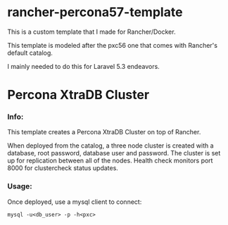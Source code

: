 # rancher-percona57-template

This is a custom template that I made for Rancher/Docker.

This template is modeled after the pxc56 one that comes with Rancher's default catalog.

I mainly needed to do this for Laravel 5.3 endeavors.


# Percona XtraDB Cluster

### Info:

This template creates a Percona XtraDB Cluster on top of Rancher.

When deployed from the catalog, a three node cluster is created with a database, root password, database user and password. The cluster is set up for replication between all of the nodes. Health check monitors port 8000 for clustercheck status updates.

### Usage:

Once deployed, use a mysql client to connect:

`mysql -u<db_user> -p -h<pxc>`